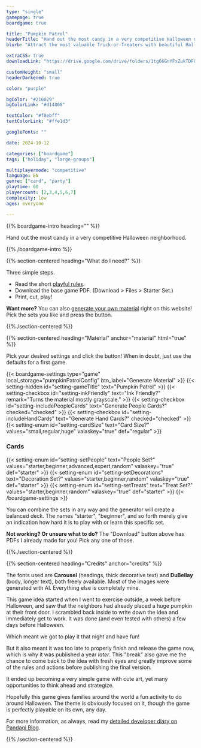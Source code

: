 ```yaml
---
type: "single"
gamepage: true
boardgame: true

title: "Pumpkin Patrol"
headerTitle: "Hand out the most candy in a very competitive Halloween neighborhood."
blurb: "Attract the most valuable Trick-or-Treaters with beautiful Halloween decorations, but don't forget to collect enough candy to actually make them happy!"

extraCSS: true
downloadLink: "https://drive.google.com/drive/folders/1tg66GnYFxZukTDFUGoSjGIpr9BlU3Wy8"

customHeight: "small"
headerDarkened: true

color: "purple"

bgColor: "#210029"
bgColorLink: "#d14808"

textColor: "#f8ebff"
textColorLink: "#ffe1d3"

googleFonts: ""

date: 2024-10-12

categories: ["boardgame"]
tags: ["holiday", "large-groups"]

multiplayermode: "competitive"
language: EN
genre: ["card", "party"]
playtime: 60
playercount: [2,3,4,5,6,7]
complexity: low
ages: everyone

---
```



{{% boardgame-intro heading="" %}}

Hand out the most candy in a very competitive Halloween neighborhood.

{{% /boardgame-intro %}}

{{% section-centered heading="What do I need?" %}}

Three simple steps.
* Read the short [playful rules](rules).
* Download the base game PDF. (Download > Files > Starter Set.)
* Print, cut, play!

**Want more?** You can also [generate your own material](#material) right on this website! Pick the sets you like and press the button.

{{% /section-centered %}}

{{% section-centered heading="Material" anchor="material" html="true" %}}

<p>Pick your desired settings and click the button! When in doubt, just use the defaults for a first game.</p>

{{< boardgame-settings type="game" local_storage="pumpkinPatrolConfig" btn_label="Generate Material" >}}
	{{< setting-hidden id="setting-gameTitle" text="Pumpkin Patrol" >}}
  {{< setting-checkbox id="setting-inkFriendly" text="Ink Friendly?" remark="Turns the material mostly grayscale." >}}
  {{< setting-checkbox id="setting-includePeopleCards" text="Generate People Cards?" checked="checked" >}}
  {{< setting-checkbox id="setting-includeHandCards" text="Generate Hand Cards?" checked="checked" >}}
  {{< setting-enum id="setting-cardSize" text="Card Size?" values="small,regular,huge" valaskey="true" def="regular" >}}
  <h3>Cards</h3>
  {{< setting-enum id="setting-setPeople" text="People Set?" values="starter,beginner,advanced,expert,random" valaskey="true" def="starter" >}}
  {{< setting-enum id="setting-setDecorations" text="Decoration Set?" values="starter,beginner,random" valaskey="true" def="starter" >}}
  {{< setting-enum id="setting-setTreats" text="Treat Set?" values="starter,beginner,random" valaskey="true" def="starter" >}}
{{< /boardgame-settings >}}

<p class="settings-remark">You can combine the sets in any way and the generator will create a balanced deck. The names "starter", "beginner", and so forth merely give an indication how hard it is to play with or learn this specific set.</p>

<p class="settings-remark"><strong>Not working? Or unsure what to do?</strong> The "Download" button above has PDFs I already made for you! Pick any one of those.</p>

{{% /section-centered %}}

{{% section-centered heading="Credits" anchor="credits" %}}

The fonts used are **Carousel** (headings, thick decorative text) and **DuBellay** (body, longer text), both freely available. Most of the images were generated with AI. Everything else is completely mine.

This game idea started when I went to exercise outside, a week before Halloween, and saw that the neighbors had already placed a huge pumpkin at their front door. I scrambled back inside to write down the idea and immediately get to work. It was done (and even tested with others) a few days before Halloween.

Which meant we got to play it that night and have fun! 

But it also meant it was too late to properly finish and release the game now, which is why it was published a year _later_. This "break" also gave me the chance to come back to the idea with fresh eyes and greatly improve some of the rules and actions before publishing the final version.

It ended up becoming a very simple game with cute art, yet many opportunities to think ahead and strategize.

Hopefully this game gives families around the world a fun activity to do around Halloween. The theme is obviously focused on it, though the game is perfectly playable on its own, any day.

For more information, as always, read my [detailed developer diary on Pandaqi Blog](https://pandaqi.com/blog/boardgames/pumpkin-patrol).

{{% /section-centered %}}